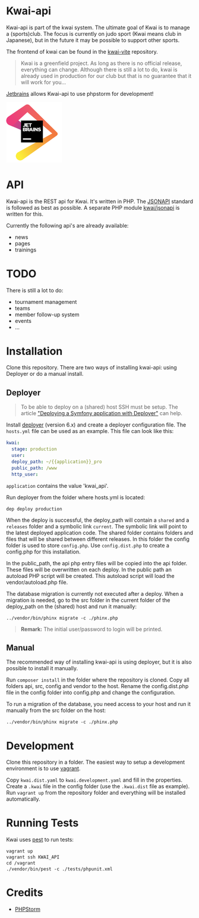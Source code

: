 Kwai-api
========

Kwai-api is part of the kwai system. The ultimate goal of Kwai is to manage a 
(sports)club. The focus is currently on judo sport (Kwai means club in 
Japanese), but in the future it may be possible to support other sports.

The frontend of kwai can be found in the
[kwai-vite](https://github.com/fbraem/kwai-vite) repository.

> Kwai is a greenfield project. As long as there is no official release,
> everything can change. Although there is still a lot to do, kwai is already
> used in production for our club but that is no guarantee that it will work 
> for you...

[Jetbrains](https://www.jetbrains.com/?from=kwai-api) allows Kwai-api to use
phpstorm for development!

<img alt="jetbrains" src="jetbrains.png" width="150px" />

API
===
Kwai-api is the REST api for Kwai. It's written in PHP.
The [JSONAPI](http://jsonapi.org) standard is followed as best as 
possible. A separate PHP module [kwai/jsonapi](https://github.com/fbraem/kwai-jsonapi)
is written for this.

Currently the following api's are already available:

- news
- pages
- trainings

TODO
====

There is still a lot to do:

- tournament management
- teams
- member follow-up system
- events
- ...

Installation
============
Clone this repository. There are two ways of installing kwai-api: using
Deployer or do a manual install.

Deployer
--------

> To be able to deploy on a (shared) host SSH must be setup. The article
> ["Deploying a Symfony application with Deployer"](https://dev.to/andersbjorkland/deploying-a-symfony-application-with-deployer-afe)
> can help.

Install [deployer](https://deployer.org/) (version 6.x)
and create a deployer configuration file. The `hosts.yml` file can be used as an
example. This file can look like this:

````yaml
kwai:
  stage: production
  user: 
  deploy_path: ~/{{application}}_pro
  public_path: /www
  http_user: 
````

`application` contains the value 'kwai_api'.

Run deployer from the folder where hosts.yml is located:

````shell
dep deploy production
````

When the deploy is successful, the deploy_path will contain a `shared` and a
`releases` folder and a symbolic link `current`. The symbolic link will point
to the latest deployed application code. The shared folder contains folders
and files that will be shared between different releases. In this folder the 
config folder is used to store `config.php`. Use `config.dist.php` to create
a config.php for this installation.

In the public_path, the api php entry files will be copied into the api folder.
These files will be overwritten on each deploy. In the public path an autoload
PHP script will be created. This autoload script will load the
vendor/autoload.php file.

The database migration is currently not executed after a deploy. When a 
migration is needed, go to the src folder in the current folder of the 
deploy_path on the (shared) host and run it manually:

````shell
../vendor/bin/phinx migrate -c ./phinx.php
````

> **Remark:** The initial user/password to login will be printed.

Manual
------
The recommended way of installing kwai-api is using deployer, but it is also
possible to install it manually.

Run `composer install` in the folder where the repository is cloned. Copy all 
folders api, src, config and vendor to the host. Rename the config.dist.php
file in the config folder into config.php and change the configuration.

To run a migration of the database, you need access to your host and run it
manually from the src folder on the host:

````shell
../vendor/bin/phinx migrate -c ./phinx.php
````

Development
============

Clone this repository in a folder. The easiest way to setup a development
environment is to use [vagrant](https://www.vagrantup.com/). 

Copy `kwai.dist.yaml` to `kwai.development.yaml` and fill in the properties.
Create a `.kwai` file in the config folder (use the `.kwai.dist` file as example).
Run `vagrant up` from the repository folder and everything will be 
installed automatically.

Running Tests
=============

Kwai uses [pest](https://pestphp.com/) to run tests:

    vagrant up
    vagrant ssh KWAI_API
    cd /vagrant
    ./vendor/bin/pest -c ./tests/phpunit.xml

Credits
=======
+ [PHPStorm](https://www.jetbrains.com/phpstorm/?from=kwai-api)
